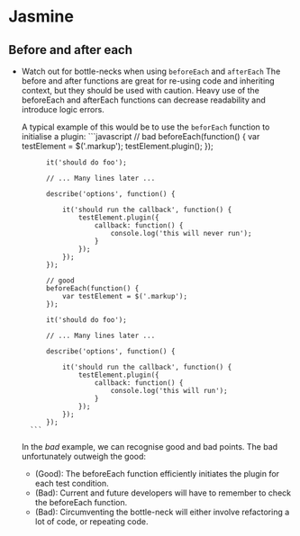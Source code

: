 # Jasmine


## Before and after each

- Watch out for bottle-necks when using ```beforeEach``` and ```afterEach```
    The before and after functions are great for re-using code and inheriting context, but they should be used with caution.
    Heavy use of the beforeEach and afterEach functions can decrease readability and introduce logic errors.

    A typical example of this would be to use the ```beforEach``` function to initialise a plugin:
        ```javascript
            // bad
            beforeEach(function() {
                var testElement = $('.markup');
                testElement.plugin();
            });

            it('should do foo');

            // ... Many lines later ...

            describe('options', function() {

                it('should run the callback', function() {
                    testElement.plugin({
                        callback: function() {
                            console.log('this will never run');
                        }
                    });
                });
            });

            // good
            beforeEach(function() {
                var testElement = $('.markup');
            });

            it('should do foo');

            // ... Many lines later ...

            describe('options', function() {

                it('should run the callback', function() {
                    testElement.plugin({
                        callback: function() {
                            console.log('this will run');
                        }
                    });
                });
            });
        ```
    In the *bad* example, we can recognise good and bad points. The bad unfortunately outweigh the good:
    - (Good): The beforeEach function efficiently initiates the plugin for each test condition.
    - (Bad): Current and future developers will have to remember to check the beforeEach function.
    - (Bad): Circumventing the bottle-neck will either involve refactoring a lot of code, or repeating code.
